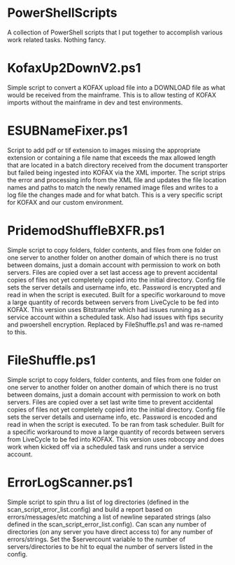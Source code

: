 # PowerShellScripts
A collection of PowerShell scripts that I put together to accomplish various work related tasks. Nothing fancy.

# KofaxUp2DownV2.ps1
Simple script to convert a KOFAX upload file into a DOWNLOAD file as what would be received from the mainframe. This is to allow testing of KOFAX imports without the mainframe in dev and test environments.

# ESUBNameFixer.ps1
Script to add pdf or tif extension to images missing the appropriate extension or containing a file name that exceeds the max allowed length that are located in a batch directory received from the document transporter but failed being ingested into KOFAX via the XML importer. The script strips the error and processing info from the XML file and updates the file location names and paths to match the newly renamed image files and writes to a log file the changes made and for what batch.  This is a very specific script for KOFAX and our custom environment.

# PridemodShuffleBXFR.ps1
Simple script to copy folders, folder contents, and files from one folder on one server to another folder on another domain of which there is no trust between domains, just a domain account with permission to work on both servers. Files are copied over a set last access age to prevent accidental copies of files not yet completely copied into the initial directory. Config file sets the server details and username info, etc. Password is encrypted and read in when the script is executed. Built for a specific workaround to move a large quantity of records between servers from LiveCycle to be fed into KOFAX. This version uses Bitstransfer which had issues running as a service account within a scheduled task. Also had issues with fips security and pwoershell encryption. Replaced by FileShuffle.ps1 and was re-named to this.

# FileShuffle.ps1
Simple script to copy folders, folder contents, and files from one folder on one server to another folder on another domain of which there is no trust between domains, just a domain account with permission to work on both servers. Files are copied over a set last write time to prevent accidental copies of files not yet completely copied into the initial directory. Config file sets the server details and username info, etc. Password is encoded and read in when the script is executed. To be ran from task scheduler. Built for a specific workaround to move a large quantity of records between servers from LiveCycle to be fed into KOFAX. This version uses robocopy and does work when kicked off via a scheduled task and runs under a service account.

# ErrorLogScanner.ps1
Simple script to spin thru a list of log directories (defined in the scan_script_error_list.config) and build a report based on errors/messages/etc matching a list of newline separated strings (also defined in the scan_script_error_list.config). Can scan any number of directories (on any server you have direct access to) for any number of errors/strings. Set the $servercount variable to the number of servers/directories to be hit to equal the number of servers listed in the config.
